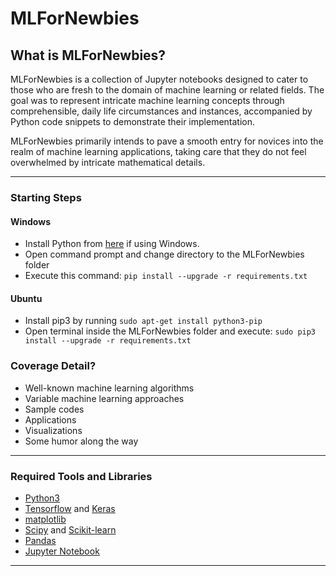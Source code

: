 
# MLForNewbies

## What is MLForNewbies?

MLForNewbies is a collection of Jupyter notebooks designed to cater to those who are fresh to the domain of machine learning or related fields. The goal was to represent intricate machine learning concepts through comprehensible, daily life circumstances and instances, accompanied by Python code snippets to demonstrate their implementation.

MLForNewbies primarily intends to pave a smooth entry for novices into the realm of machine learning applications, taking care that they do not feel overwhelmed by intricate mathematical details.

****

### Starting Steps

#### Windows
- Install Python from [here](https://www.python.org/downloads/release/python-355/) if using Windows.
- Open command prompt and change directory to the MLForNewbies folder
- Execute this command:
`pip install --upgrade -r requirements.txt`

#### Ubuntu
- Install pip3 by running `sudo apt-get install python3-pip`
- Open terminal inside the MLForNewbies folder and execute:
`sudo pip3 install --upgrade -r requirements.txt`

### Coverage Detail?
- Well-known machine learning algorithms
- Variable machine learning approaches
- Sample codes
- Applications
- Visualizations
- Some humor along the way

****

### Required Tools and Libraries
- [Python3](https://www.python.org/downloads/)
- [Tensorflow](https://www.tensorflow.org/install/) and [Keras](https://keras.io/)
- [matplotlib](https://matplotlib.org/)
- [Scipy](https://www.scipy.org/) and [Scikit-learn](http://scikit-learn.org/)
- [Pandas](http://pandas.pydata.org/)
- [Jupyter Notebook](http://jupyter.org/install.html)
----